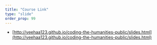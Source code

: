 ```yaml
---
title: "Course Link"
type: "slide"
order_prop: 99
---
```


+ [http://yeehaa123.github.io/coding-the-humanities-public/slides.html](http://yeehaa123.github.io/coding-the-humanities-public/slides.html)

